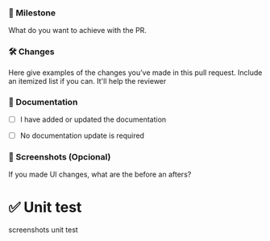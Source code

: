 ### 🎯 Milestone 

What do you want to achieve with the PR.

### 🛠 Changes

Here give examples of the changes you've made in this pull request. Include an itemized list if you can. It'll help the reviewer


### 📘 Documentation 

- [ ] I have added or updated the documentation
- [ ] No documentation update is required


### 📸 Screenshots (Opcional)

If you made UI changes, what are the before an afters?


# ✅ Unit test 
screenshots unit test